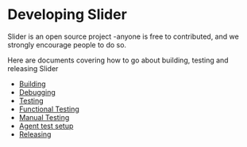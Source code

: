 <!---
  Licensed under the Apache License, Version 2.0 (the "License");
  you may not use this file except in compliance with the License.
  You may obtain a copy of the License at
  
   http://www.apache.org/licenses/LICENSE-2.0
  
  Unless required by applicable law or agreed to in writing, software
  distributed under the License is distributed on an "AS IS" BASIS,
  WITHOUT WARRANTIES OR CONDITIONS OF ANY KIND, either express or implied.
  See the License for the specific language governing permissions and
  limitations under the License. See accompanying LICENSE file.
-->
  
# Developing Slider

Slider is an open source project -anyone is free to contributed, and we
strongly encourage people to do so. 

Here are documents covering how to go about building, testing and releasing
Slider

* [Building](building.html)
* [Debugging](debugging.html)
* [Testing](testing.html)
* [Functional Testing](functional_tests.html)
* [Manual Testing](manual_testing.html)
* [Agent test setup](agent_test_setup.html)
* [Releasing](releasing.html)


 